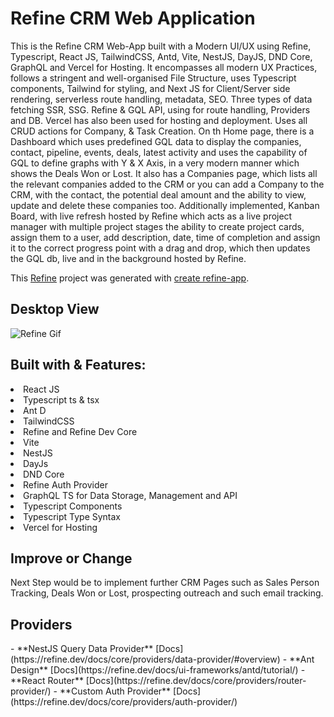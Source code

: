 # Refine CRM Web Application

<p> 
This is the Refine CRM Web-App built with a Modern UI/UX using Refine, Typescript, React JS, TailwindCSS, Antd, Vite, NestJS, DayJS, DND Core, GraphQL and Vercel for Hosting. It encompasses all modern UX Practices, follows a stringent and well-organised File Structure, uses Typescript components, Tailwind for styling, and Next JS for Client/Server side rendering, serverless route handling, metadata, SEO. Three types of data fetching SSR, SSG. Refine & GQL API, using for route handling, Providers and DB. Vercel has also been used for hosting and deployment. Uses all CRUD actions for Company, & Task Creation. On th Home page, there is a Dashboard which uses predefined GQL data to display the companies, contact, pipeline, events, deals, latest activity and uses the capability of GQL to define graphs with Y & X Axis, in a very modern manner which shows the Deals Won or Lost. It also has a Companies page, which lists all the relevant companies added to the CRM or you can add a Company to the CRM, with the contact, the potential deal amount and the ability to view, update and delete these companies too. Additionally implemented, Kanban Board, with live refresh hosted by Refine which acts as a live project manager with multiple project stages the ability to create project cards, assign them to a user, add description, date, time of completion and assign it to the correct progress point with a drag and drop, which then updates the GQL db, live and in the background hosted by Refine.

This [Refine](https://github.com/refinedev/refine) project was generated with [create refine-app](https://github.com/refinedev/refine/tree/master/packages/create-refine-app).
</p>

<h2>Desktop View</h2>

![Refine Gif](https://github.com/CBelloxxi/refine/blob/main/public/assets/gif/rwag.gif)

<h2>Built with & Features:</h2>
<li>React JS</li>
<li>Typescript ts & tsx</li>
<li>Ant D</li>
<li>TailwindCSS</li>
<li>Refine and Refine Dev Core</li>
<li>Vite</li>
<li>NestJS</li>
<li>DayJs</li>
<li>DND Core</li>
<li>Refine Auth Provider<l/i>
<li>GraphQL TS for Data Storage, Management and API</li>
<li>Typescript Components</li>
<li>Typescript Type Syntax</li>
<li>Vercel for Hosting</li>

<h2>Improve or Change</h2>
Next Step would be to implement further CRM Pages such as Sales Person Tracking, Deals Won or Lost, prospecting outreach and such email tracking.

<h2>Providers</h2>
- **NestJS Query Data Provider** [Docs](https://refine.dev/docs/core/providers/data-provider/#overview)
- **Ant Design** [Docs](https://refine.dev/docs/ui-frameworks/antd/tutorial/)
- **React Router** [Docs](https://refine.dev/docs/core/providers/router-provider/)
- **Custom Auth Provider** [Docs](https://refine.dev/docs/core/providers/auth-provider/)
